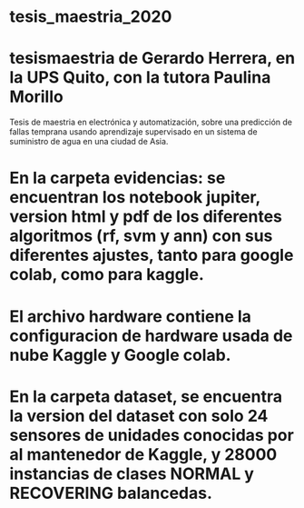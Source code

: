 # tesis_maestria_2020

# tesismaestria de Gerardo Herrera, en la UPS Quito, con la tutora Paulina Morillo
Tesis de maestria en electrónica y automatización,  sobre una predicción de fallas temprana usando aprendizaje supervisado en un sistema de suministro de agua en una ciudad de Asia.

# En la carpeta evidencias: se encuentran los notebook jupiter, version html y pdf de los diferentes algoritmos (rf, svm y ann) con sus diferentes ajustes, tanto para google colab, como para kaggle.

# El archivo hardware contiene la configuracion de hardware usada de nube Kaggle y Google colab.

# En la carpeta dataset, se encuentra la version del dataset con solo 24 sensores de unidades conocidas por al mantenedor de Kaggle, y 28000 instancias de clases  NORMAL y RECOVERING balancedas. 
